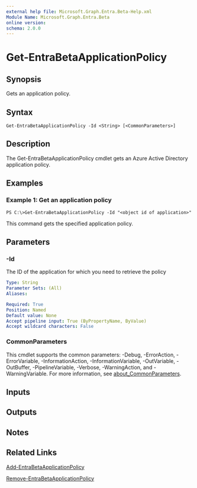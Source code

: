 ```yaml
---
external help file: Microsoft.Graph.Entra.Beta-Help.xml
Module Name: Microsoft.Graph.Entra.Beta
online version:
schema: 2.0.0
---
```


# Get-EntraBetaApplicationPolicy

## Synopsis
Gets an application policy.

## Syntax

```
Get-EntraBetaApplicationPolicy -Id <String> [<CommonParameters>]
```

## Description
The Get-EntraBetaApplicationPolicy cmdlet gets an Azure Active Directory application policy.

## Examples

### Example 1: Get an application policy
```
PS C:\>Get-EntraBetaApplicationPolicy -Id "<object id of application>"
```

This command gets the specified application policy.

## Parameters

### -Id
The ID of the application for which you need to retrieve the policy

```yaml
Type: String
Parameter Sets: (All)
Aliases:

Required: True
Position: Named
Default value: None
Accept pipeline input: True (ByPropertyName, ByValue)
Accept wildcard characters: False
```

### CommonParameters
This cmdlet supports the common parameters: -Debug, -ErrorAction, -ErrorVariable, -InformationAction, -InformationVariable, -OutVariable, -OutBuffer, -PipelineVariable, -Verbose, -WarningAction, and -WarningVariable. For more information, see [about_CommonParameters](https://go.microsoft.com/fwlink/?LinkID=113216).

## Inputs

## Outputs

## Notes

## Related Links

[Add-EntraBetaApplicationPolicy]()

[Remove-EntraBetaApplicationPolicy]()

